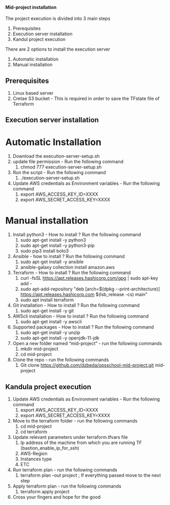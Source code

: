 
#### Mid-project installation ####
The project execution is divided into 3 main steps

1. Prerequisites
2. Execution server installation  
3. Kandul project execution  


There are 2 options to install the execution server 
1. Automatic installation
2. Manual installation 

## Prerequisites ##
1. Linux based server
2. Cretae S3 bucket - This is required in order to save the TFstate file of Terraform

## Execution server installation ##

# Automatic Installation #

1. Download the execution-server-setup.sh
2. update file permission - Run the following command
    1. chmod 777 execution-server-setup.sh
3. Run the script - Run the following command
    1. ./execution-server-setup.sh
4. Update AWS credentials as Environment variables - Run the following command
    1. export AWS_ACCESS_KEY_ID=XXXX
    2. export AWS_SECRET_ACCESS_KEY=XXXX 


# Manual installation #

1. Install python3 - How to install ? Run the following command
    1. sudo apt-get install -y python3
    2. sudo apt-get install -y python3-pip
    3. sudo pip3 install boto3
2. Ansible - how to install ? Run the following command
    1. sudo apt-get install -y ansible
    2. ansible-galaxy collection install amazon.aws
3. Terraform - How to install ? Run the following command
    1.  curl -fsSL https://apt.releases.hashicorp.com/gpg | sudo apt-key add -
    2. sudo apt-add-repository "deb [arch=$(dpkg --print-architecture)] https://apt.releases.hashicorp.com $(lsb_release -cs) main"
    3. sudo apt install terraform
4. Git installation - How to install ? Run the following command
    1.  sudo apt-get install -y git
5. AWScli installation - How to install ? Run the following command
    1. sudo apt-get install -y awscli
6. Supported packages - How to install ? Run the following command
    1. sudo apt-get install -y unzip
    2. sudo apt-get install -y openjdk-11-jdk
7. Open a new folder named “mid-project”  - run the following commands 
    1. mkdir mid-project
    2. cd mid-project
8. Clone the repo - run the following commands 
    1. Git clone https://github.com/dzbeda/opsschool-mid-project.git mid-project


## Kandula project execution ##

1. Update AWS credentials as Environment variables - Run the following command
    1. export AWS_ACCESS_KEY_ID=XXXX
    2. export AWS_SECRET_ACCESS_KEY=XXXX 
2. Move to the terraform folder - run the following commands 
    1. cd mid-project
    2. cd terraform 
3. Update relevant parameters under terraform.tfvars file
    1. Ip address of the machine from which you are running TF (bastion_enable_ip_for_ssh)
    2. AWS-Region
    3. Instances type
    4. ETC
4. Run terraform plan - run the following commands 
    1. terraform plan –out project ; If everything passed move to the next step
5. Apply terraform plan - run the following commands    
    1. terraform apply project 
6. Cross your fingers and hope for the good
